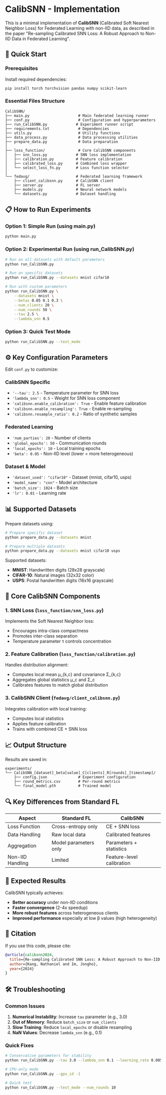 # CalibSNN - Implementation

This is a minimal implementation of **CalibSNN** (Calibrated Soft Nearest Neighbor Loss) for Federated Learning with non-IID data, as described in the paper "Re-sampling Calibrated SNN Loss: A Robust Approach to Non-IID Data in Federated Learning".

## 🚀 Quick Start

### Prerequisites

Install required dependencies:
```bash
pip install torch torchvision pandas numpy scikit-learn
```

### Essential Files Structure

```
CalibSNN/
├── main.py                      # Main federated learning runner
├── conf.py                      # Configuration and hyperparameters
├── run_CalibSNN.py             # Experiment runner script
├── requirements.txt             # Dependencies
├── utils.py                     # Utility functions
├── data_process.py              # Data processing utilities
├── prepare_data.py              # Data preparation
│
├── loss_function/               # Core CalibSNN components
│   ├── snn_loss.py             # SNN loss implementation
│   ├── calibration.py          # Feature calibration
│   ├── calibrated_loss.py      # Combined loss wrapper
│   └── select_loss_fn.py       # Loss function selector
│
└── fedavg/                     # Federated learning framework
    ├── client_calibsnn.py      # CalibSNN client
    ├── server.py               # FL server
    ├── models.py               # Neural network models
    └── datasets.py             # Dataset handling
```

## 📋 How to Run Experiments

### Option 1: Simple Run (using main.py)
```bash
python main.py
```

### Option 2: Experimental Run (using run_CalibSNN.py)
```bash
# Run on all datasets with default parameters
python run_CalibSNN.py

# Run on specific datasets
python run_CalibSNN.py --datasets mnist cifar10

# Run with custom parameters
python run_CalibSNN.py \
    --datasets mnist \
    --betas 0.05 0.1 0.3 \
    --num_clients 20 \
    --num_rounds 50 \
    --tau 2.5 \
    --lambda_snn 0.5
```

### Option 3: Quick Test Mode
```bash
python run_CalibSNN.py --test_mode
```

## ⚙️ Key Configuration Parameters

Edit `conf.py` to customize:

### CalibSNN Specific
- `'--tau': 2.5` - Temperature parameter for SNN loss
- `'lambda_snn': 0.5` - Weight for SNN loss component
- `'calibsnn.enable_calibration': True` - Enable feature calibration
- `'calibsnn.enable_resampling': True` - Enable re-sampling
- `'calibsnn.resample_ratio': 0.2` - Ratio of synthetic samples

### Federated Learning
- `'num_parties': 20` - Number of clients
- `'global_epochs': 50` - Communication rounds
- `'local_epochs': 10` - Local training epochs
- `'beta': 0.05` - Non-IID level (lower = more heterogeneous)

### Dataset & Model
- `'dataset_used': "cifar10"` - Dataset (mnist, cifar10, usps)
- `'model_name': "cnn"` - Model architecture
- `'batch_size': 1024` - Batch size
- `'lr': 0.01` - Learning rate

## 📊 Supported Datasets

Prepare datasets using:
```bash
# Prepare specific dataset
python prepare_data.py --datasets mnist

# Prepare multiple datasets  
python prepare_data.py --datasets mnist cifar10 usps
```

Supported datasets:
- **MNIST**: Handwritten digits (28x28 grayscale)
- **CIFAR-10**: Natural images (32x32 color)
- **USPS**: Postal handwritten digits (16x16 grayscale)

## 🔧 Core CalibSNN Components

### 1. SNN Loss (`loss_function/snn_loss.py`)
Implements the Soft Nearest Neighbor loss:
- Encourages intra-class compactness
- Promotes inter-class separation
- Temperature parameter τ controls concentration

### 2. Feature Calibration (`loss_function/calibration.py`)
Handles distribution alignment:
- Computes local mean μ_{k,c} and covariance Σ_{k,c}
- Aggregates global statistics μ_c and Σ_c
- Calibrates features to match global distribution

### 3. CalibSNN Client (`fedavg/client_calibsnn.py`)
Integrates calibration with local training:
- Computes local statistics
- Applies feature calibration
- Trains with combined CE + SNN loss

## 📈 Output Structure

Results are saved in:
```
experiments/
└── CalibSNN_[dataset]_beta[value]_C[clients]_R[rounds]_[timestamp]/
    ├── config.json              # Experiment configuration
    ├── round_metrics.csv        # Per-round metrics
    └── final_model.pth          # Trained model
```

## 🔍 Key Differences from Standard FL

| Aspect | Standard FL | CalibSNN |
|--------|-------------|----------|
| Loss Function | Cross-entropy only | CE + SNN loss |
| Data Handling | Raw local data | Calibrated features |
| Aggregation | Model parameters only | Parameters + statistics |
| Non-IID Handling | Limited | Feature-level calibration |

## 🎯 Expected Results

CalibSNN typically achieves:
- **Better accuracy** under non-IID conditions
- **Faster convergence** (2-4x speedup)
- **More robust features** across heterogeneous clients
- **Improved performance** especially at low β values (high heterogeneity)

## 📝 Citation

If you use this code, please cite:
```bibtex
@article{calibsnn2024,
  title={Re-sampling Calibrated SNN Loss: A Robust Approach to Non-IID Data in Federated Learning},
  author={Kang, Nathaniel and Im, Jongho},
  year={2024}
}
```

## 🛠️ Troubleshooting

### Common Issues

1. **Numerical Instability**: Increase `tau` parameter (e.g., 3.0)
2. **Out of Memory**: Reduce `batch_size` or `num_clients`
3. **Slow Training**: Reduce `local_epochs` or disable resampling
4. **NaN Values**: Decrease `lambda_snn` (e.g., 0.1)

### Quick Fixes
```bash
# Conservative parameters for stability
python run_CalibSNN.py --tau 3.0 --lambda_snn 0.1 --learning_rate 0.005

# CPU-only mode
python run_CalibSNN.py --gpu_id -1

# Quick test
python run_CalibSNN.py --test_mode --num_rounds 10
``` 
